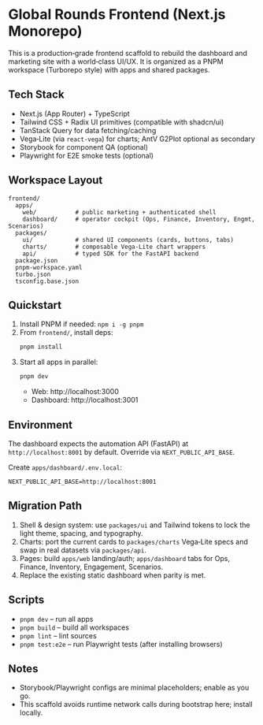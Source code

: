 # Global Rounds Frontend (Next.js Monorepo)

This is a production‑grade frontend scaffold to rebuild the dashboard and marketing site with a world‑class UI/UX. It is organized as a PNPM workspace (Turborepo style) with apps and shared packages.

## Tech Stack
- Next.js (App Router) + TypeScript
- Tailwind CSS + Radix UI primitives (compatible with shadcn/ui)
- TanStack Query for data fetching/caching
- Vega‑Lite (via `react-vega`) for charts; AntV G2Plot optional as secondary
- Storybook for component QA (optional)
- Playwright for E2E smoke tests (optional)

## Workspace Layout
```
frontend/
  apps/
    web/           # public marketing + authenticated shell
    dashboard/     # operator cockpit (Ops, Finance, Inventory, Engmt, Scenarios)
  packages/
    ui/            # shared UI components (cards, buttons, tabs)
    charts/        # composable Vega‑Lite chart wrappers
    api/           # typed SDK for the FastAPI backend
  package.json
  pnpm-workspace.yaml
  turbo.json
  tsconfig.base.json
```

## Quickstart
1) Install PNPM if needed: `npm i -g pnpm`
2) From `frontend/`, install deps:
   ```bash
   pnpm install
   ```
3) Start all apps in parallel:
   ```bash
   pnpm dev
   ```
   - Web: http://localhost:3000
   - Dashboard: http://localhost:3001

## Environment
The dashboard expects the automation API (FastAPI) at `http://localhost:8001` by default. Override via `NEXT_PUBLIC_API_BASE`.

Create `apps/dashboard/.env.local`:
```
NEXT_PUBLIC_API_BASE=http://localhost:8001
```

## Migration Path
1) Shell & design system: use `packages/ui` and Tailwind tokens to lock the light theme, spacing, and typography.
2) Charts: port the current cards to `packages/charts` Vega‑Lite specs and swap in real datasets via `packages/api`.
3) Pages: build `apps/web` landing/auth; `apps/dashboard` tabs for Ops, Finance, Inventory, Engagement, Scenarios.
4) Replace the existing static dashboard when parity is met.

## Scripts
- `pnpm dev` – run all apps
- `pnpm build` – build all workspaces
- `pnpm lint` – lint sources
- `pnpm test:e2e` – run Playwright tests (after installing browsers)

## Notes
- Storybook/Playwright configs are minimal placeholders; enable as you go.
- This scaffold avoids runtime network calls during bootstrap here; install locally.

